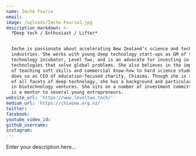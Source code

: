 ```yaml
---
name: Imche Fourie
email:
image: /uploads/Imche-Fourie2.jpg
description_markdown: >-
  *Deep tech / Enthusiast / Lifter*


  Imche is passionate about accelerating New Zealand’s science and technology
  industries. She works with young deep technology start-ups as GM of the
  technology incubator, Level Two, and is an advocate for investing in
  technologies that solve global problems. She also believes in the importance
  of teaching soft skills and commercial know-how to hard science students and
  does so as CEO of education-focused charity, Chiasma. Though she is supporter
  of all facets of deep technology, she has a background and particular interest
  in biotechnology ventures. She sits on a number of investment committees and
  is a mentor to several young entrepreneurs.
website_url: 'https://www.leveltwo.tech/'
medium_url: 'https://chiasma.org.nz/'
twitter:
facebook:
youtube_video_id:
github_username:
instagram:
---
```


Enter your description here...
